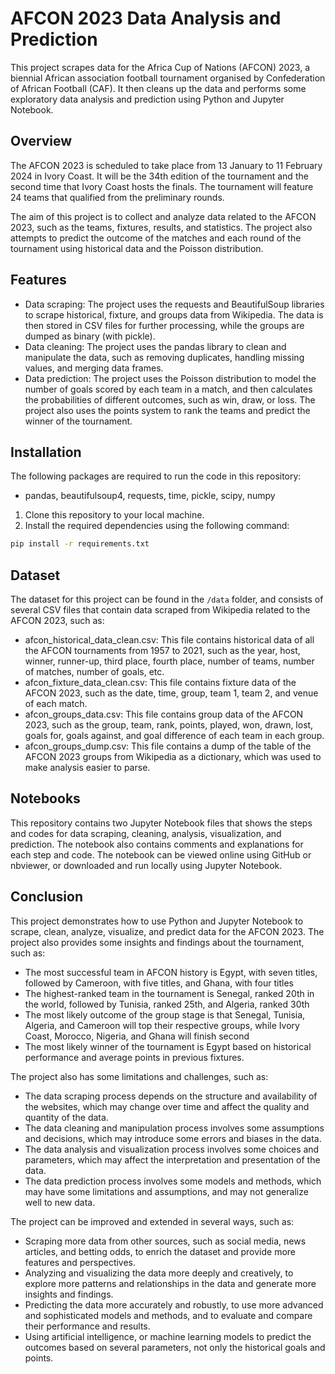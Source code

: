 # AFCON 2023 Data Analysis and Prediction

This project scrapes data for the Africa Cup of Nations (AFCON) 2023, a biennial African association football tournament organised by Confederation of African Football (CAF). It then cleans up the data and performs some exploratory data analysis and prediction using Python and Jupyter Notebook.

## Overview

The AFCON 2023 is scheduled to take place from 13 January to 11 February 2024 in Ivory Coast. It will be the 34th edition of the tournament and the second time that Ivory Coast hosts the finals. The tournament will feature 24 teams that qualified from the preliminary rounds.

The aim of this project is to collect and analyze data related to the AFCON 2023, such as the teams, fixtures, results, and statistics. The project also attempts to predict the outcome of the matches and each round of the tournament using historical data and the Poisson distribution.

## Features

- Data scraping: The project uses the requests and BeautifulSoup libraries to scrape historical, fixture, and groups data from Wikipedia. The data is then stored in CSV files for further processing, while the groups are dumped as binary (with pickle).
- Data cleaning: The project uses the pandas library to clean and manipulate the data, such as removing duplicates, handling missing values, and merging data frames.
- Data prediction: The project uses the Poisson distribution to model the number of goals scored by each team in a match, and then calculates the probabilities of different outcomes, such as win, draw, or loss. The project also uses the points system to rank the teams and predict the winner of the tournament.

## Installation

The following packages are required to run the code in this repository:

- pandas, beautifulsoup4, requests, time, pickle, scipy, numpy

1. Clone this repository to your local machine.
2. Install the required dependencies using the following command:

```bash
pip install -r requirements.txt
```

## Dataset

The dataset for this project can be found in the `/data` folder, and consists of several CSV files that contain data scraped from Wikipedia related to the AFCON 2023, such as:

- afcon_historical_data_clean.csv: This file contains historical data of all the AFCON tournaments from 1957 to 2021, such as the year, host, winner, runner-up, third place, fourth place, number of teams, number of matches, number of goals, etc.
- afcon_fixture_data_clean.csv: This file contains fixture data of the AFCON 2023, such as the date, time, group, team 1, team 2, and venue of each match.
- afcon_groups_data.csv: This file contains group data of the AFCON 2023, such as the group, team, rank, points, played, won, drawn, lost, goals for, goals against, and goal difference of each team in each group.
- afcon_groups_dump.csv: This file contains a dump of the table of the AFCON 2023 groups from Wikipedia as a dictionary, which was used to make analysis easier to parse.

## Notebooks

This repository contains two Jupyter Notebook files that shows the steps and codes for data scraping, cleaning, analysis, visualization, and prediction. The notebook also contains comments and explanations for each step and code. The notebook can be viewed online using GitHub or nbviewer, or downloaded and run locally using Jupyter Notebook.

## Conclusion

This project demonstrates how to use Python and Jupyter Notebook to scrape, clean, analyze, visualize, and predict data for the AFCON 2023. The project also provides some insights and findings about the tournament, such as:

- The most successful team in AFCON history is Egypt, with seven titles, followed by Cameroon, with five titles, and Ghana, with four titles
- The highest-ranked team in the tournament is Senegal, ranked 20th in the world, followed by Tunisia, ranked 25th, and Algeria, ranked 30th
- The most likely outcome of the group stage is that Senegal, Tunisia, Algeria, and Cameroon will top their respective groups, while Ivory Coast, Morocco, Nigeria, and Ghana will finish second
- The most likely winner of the tournament is Egypt based on historical performance and average points in previous fixtures.

The project also has some limitations and challenges, such as:

- The data scraping process depends on the structure and availability of the websites, which may change over time and affect the quality and quantity of the data.
- The data cleaning and manipulation process involves some assumptions and decisions, which may introduce some errors and biases in the data.
- The data analysis and visualization process involves some choices and parameters, which may affect the interpretation and presentation of the data.
- The data prediction process involves some models and methods, which may have some limitations and assumptions, and may not generalize well to new data.

The project can be improved and extended in several ways, such as:

- Scraping more data from other sources, such as social media, news articles, and betting odds, to enrich the dataset and provide more features and perspectives.
- Analyzing and visualizing the data more deeply and creatively, to explore more patterns and relationships in the data and generate more insights and findings.
- Predicting the data more accurately and robustly, to use more advanced and sophisticated models and methods, and to evaluate and compare their performance and results.
- Using artificial intelligence, or machine learning models to predict the outcomes based on several parameters, not only the historical goals and points.
